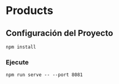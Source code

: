 # Products

## Configuración del Proyecto
```
npm install
```

### Ejecute 
```
npm run serve -- --port 8081
```
